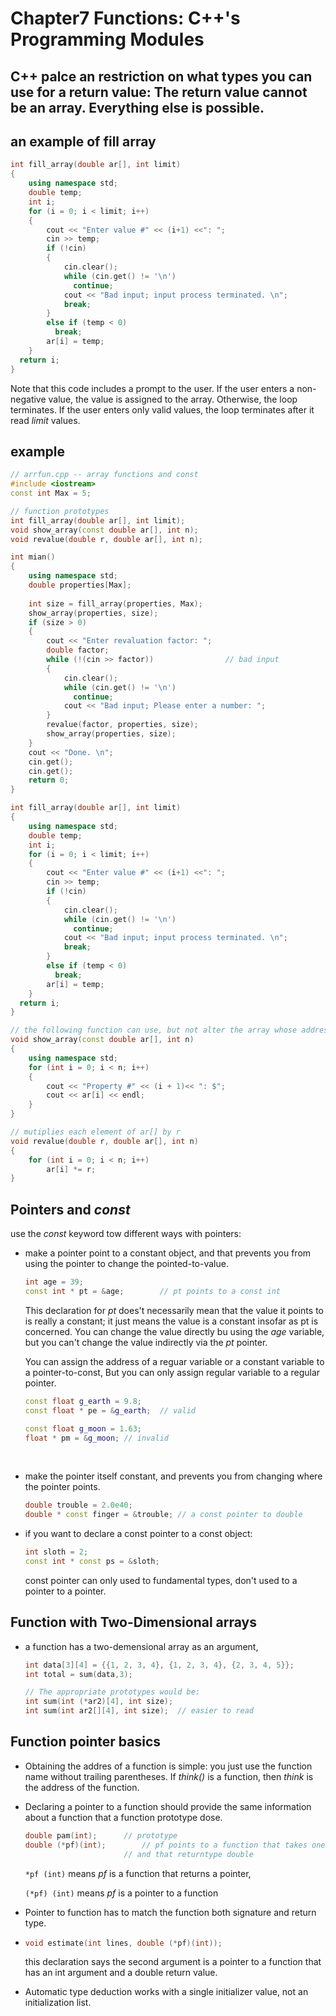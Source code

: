 # Chapter7 Functions: C++'s Programming Modules

## C++ palce an restriction on what types you can use for a return value: The return value cannot be an array. Everything else is possible.

## an example of fill array
```C++
int fill_array(double ar[], int limit)
{
    using namespace std;
  	double temp;
  	int i;
  	for (i = 0; i < limit; i++)
    {
        cout << "Enter value #" << (i+1) <<": ";
      	cin >> temp;
      	if (!cin)
        {
            cin.clear();
          	while (cin.get() != '\n')
              continue;
          	cout << "Bad input; input process terminated. \n";
          	break;
        }
      	else if (temp < 0)
          break;
      	ar[i] = temp;
    }
  return i;
}
```

Note that this code includes a prompt to the user. If the user enters a non-negative value, the value is assigned to the array. Otherwise, the loop terminates. If the user enters only valid values, the loop terminates after it read *limit* values.

## example

```C++
// arrfun.cpp -- array functions and const
#include <iostream>
const int Max = 5;

// function prototypes
int fill_array(double ar[], int limit);
void show_array(const double ar[], int n);
void revalue(double r, double ar[], int n);

int mian()
{
    using namespace std;
  	double properties[Max];
  
  	int size = fill_array(properties, Max);
  	show_array(properties, size);
  	if (size > 0)
    {
        cout << "Enter revaluation factor: ";
      	double factor;
      	while (!(cin >> factor))				// bad input
        {
            cin.clear();
          	while (cin.get() != '\n')
              continue;
          	cout << "Bad input; Please enter a number: ";
        }
      	revalue(factor, properties, size);
      	show_array(properties, size);
    }
  	cout << "Done. \n";
  	cin.get();
  	cin.get();
  	return 0;
}

int fill_array(double ar[], int limit)
{
    using namespace std;
  	double temp;
  	int i;
  	for (i = 0; i < limit; i++)
    {
        cout << "Enter value #" << (i+1) <<": ";
      	cin >> temp;
      	if (!cin)
        {
            cin.clear();
          	while (cin.get() != '\n')
              continue;
          	cout << "Bad input; input process terminated. \n";
          	break;
        }
      	else if (temp < 0)
          break;
      	ar[i] = temp;
    }
  return i;
}

// the following function can use, but not alter the array whose address is ar
void show_array(const double ar[], int n)
{
    using namespace std;
  	for (int i = 0; i < n; i++)
    {
        cout << "Property #" << (i + 1)<< ": $";
      	cout << ar[i] << endl;
    }
}

// mutiplies each element of ar[] by r
void revalue(double r, double ar[], int n)
{
    for (int i = 0; i < n; i++)
    	ar[i] *= r;
}
```

## Pointers and *const*

use the *const* keyword tow different ways with pointers:

- make a pointer point to a constant object, and that prevents you from using the pointer to change the pointed-to-value.

  ```C++
  int age = 39;
  const int * pt = &age;		// pt points to a const int
  ```

  This declaration for *pt* does't necessarily mean that the value it points to is really a constant; it just means the value is a constant insofar as pt is concerned. You can change the value directly bu using the *age* variable, but you can't change the value indirectly via the *pt*  pointer.

  You can assign the address of a reguar variable or a constant variable to a pointer-to-const, But you can only assign regular variable to a regular pointer.

  ```c++
  const float g_earth = 9.8;
  const float * pe = &g_earth;	// valid

  const float g_moon = 1.63;
  float * pm = &g_moon;	// invalid
  ```

  ​

- make the pointer itself constant, and prevents you from changing where the pointer points.

  ```C++
  double trouble = 2.0e40;
  double * const finger = &trouble;	// a const pointer to double
  ```

- if you want to declare a const pointer to a const object:

  ```C++
  int sloth = 2;
  const int * const ps = &sloth; 
  ```

  const pointer can only used to fundamental types, don't used to a pointer to a pointer.

## Function with Two-Dimensional arrays

- a function has a two-demensional array as an argument,

  ```C++
  int data[3][4] = {{1, 2, 3, 4}, {1, 2, 3, 4}, {2, 3, 4, 5}};
  int total = sum(data,3);

  // The appropriate prototypes would be:
  int sum(int (*ar2)[4], int size);
  int sum(int ar2[][4], int size);	// easier to read
  ```

## Function pointer basics

- Obtaining the addres of a function is simple: you just use the function name without trailing parentheses. If *think()* is a function, then *think* is the address of the function.

- Declaring a pointer to a function should provide the same information  about a function that a function prototype dose.

  ```C++
  double pam(int);		// prototype
  double (*pf)(int);		// pf points to a function that takes one int argument, 
  						// and that returntype double
  ```

  `*pf (int)` means *pf* is a function that returns a pointer, 

  `(*pf) (int)` means *pf* is a pointer to a function

- Pointer to function has to match the function both signature and return type.

- ```C++
  void estimate(int lines, double (*pf)(int));
  ```

  this declaration says the second argument is a pointer to a function that has an int argument and a double return value.

- Automatic type deduction works with a single initializer value, not an initialization list.
